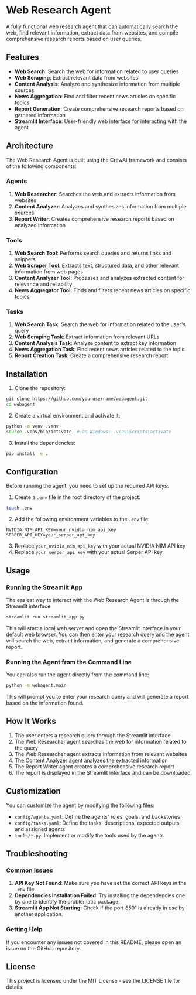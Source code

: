 # Web Research Agent

A fully functional web research agent that can automatically search the web, find relevant information, extract data from websites, and compile comprehensive research reports based on user queries.

## Features

- **Web Search**: Search the web for information related to user queries
- **Web Scraping**: Extract relevant data from websites
- **Content Analysis**: Analyze and synthesize information from multiple sources
- **News Aggregation**: Find and filter recent news articles on specific topics
- **Report Generation**: Create comprehensive research reports based on gathered information
- **Streamlit Interface**: User-friendly web interface for interacting with the agent

## Architecture

The Web Research Agent is built using the CrewAI framework and consists of the following components:

### Agents

1. **Web Researcher**: Searches the web and extracts information from websites
2. **Content Analyzer**: Analyzes and synthesizes information from multiple sources
3. **Report Writer**: Creates comprehensive research reports based on analyzed information

### Tools

1. **Web Search Tool**: Performs search queries and returns links and snippets
2. **Web Scraper Tool**: Extracts text, structured data, and other relevant information from web pages
3. **Content Analyzer Tool**: Processes and analyzes extracted content for relevance and reliability
4. **News Aggregator Tool**: Finds and filters recent news articles on specific topics

### Tasks

1. **Web Search Task**: Search the web for information related to the user's query
2. **Web Scraping Task**: Extract information from relevant URLs
3. **Content Analysis Task**: Analyze content to extract key information
4. **News Aggregation Task**: Find recent news articles related to the topic
5. **Report Creation Task**: Create a comprehensive research report

## Installation

1. Clone the repository:
```bash
git clone https://github.com/yourusername/webagent.git
cd webagent
```

2. Create a virtual environment and activate it:
```bash
python -m venv .venv
source .venv/bin/activate  # On Windows: .venv\Scripts\activate
```

3. Install the dependencies:
```bash
pip install -e .
```

## Configuration

Before running the agent, you need to set up the required API keys:

1. Create a `.env` file in the root directory of the project:
```bash
touch .env
```

2. Add the following environment variables to the `.env` file:
```
NVIDIA_NIM_API_KEY=your_nvidia_nim_api_key
SERPER_API_KEY=your_serper_api_key
```

3. Replace `your_nvidia_nim_api_key` with your actual NVIDIA NIM API key
4. Replace `your_serper_api_key` with your actual Serper API key

## Usage

### Running the Streamlit App

The easiest way to interact with the Web Research Agent is through the Streamlit interface:

```bash
streamlit run streamlit_app.py
```

This will start a local web server and open the Streamlit interface in your default web browser. You can then enter your research query and the agent will search the web, extract information, and generate a comprehensive report.

### Running the Agent from the Command Line

You can also run the agent directly from the command line:

```bash
python -m webagent.main
```

This will prompt you to enter your research query and will generate a report based on the information found.

## How It Works

1. The user enters a research query through the Streamlit interface
2. The Web Researcher agent searches the web for information related to the query
3. The Web Researcher agent extracts information from relevant websites
4. The Content Analyzer agent analyzes the extracted information
5. The Report Writer agent creates a comprehensive research report
6. The report is displayed in the Streamlit interface and can be downloaded

## Customization

You can customize the agent by modifying the following files:

- `config/agents.yaml`: Define the agents' roles, goals, and backstories
- `config/tasks.yaml`: Define the tasks' descriptions, expected outputs, and assigned agents
- `tools/*.py`: Implement or modify the tools used by the agents

## Troubleshooting

### Common Issues

1. **API Key Not Found**: Make sure you have set the correct API keys in the `.env` file.
2. **Dependencies Installation Failed**: Try installing the dependencies one by one to identify the problematic package.
3. **Streamlit App Not Starting**: Check if the port 8501 is already in use by another application.

### Getting Help

If you encounter any issues not covered in this README, please open an issue on the GitHub repository.

## License

This project is licensed under the MIT License - see the LICENSE file for details.
